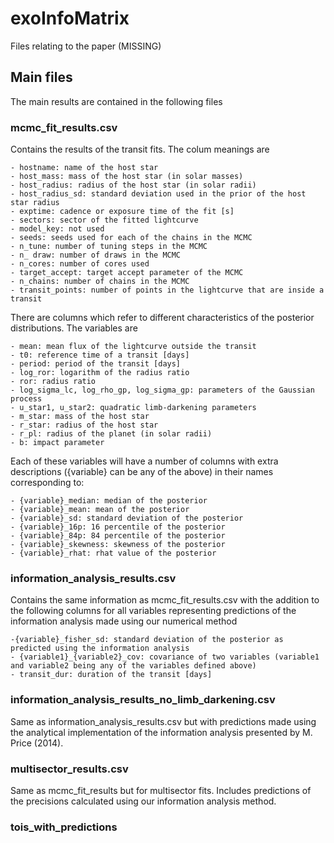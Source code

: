 # exoInfoMatrix

Files relating to the paper (MISSING)

## Main files

The main results are contained in the following files

### mcmc_fit_results.csv

Contains the results of the transit fits. The colum meanings are

```{style="max_height:100px"}
- hostname: name of the host star
- host_mass: mass of the host star (in solar masses)
- host_radius: radius of the host star (in solar radii)
- host_radius_sd: standard deviation used in the prior of the host star radius
- exptime: cadence or exposure time of the fit [s]
- sectors: sector of the fitted lightcurve
- model_key: not used
- seeds: seeds used for each of the chains in the MCMC
- n_tune: number of tuning steps in the MCMC
- n_ draw: number of draws in the MCMC
- n_cores: number of cores used
- target_accept: target accept parameter of the MCMC
- n_chains: number of chains in the MCMC
- transit_points: number of points in the lightcurve that are inside a transit
```
There are columns which refer to different characteristics of the posterior distributions. The variables are

```{style="max_height:100px"}
- mean: mean flux of the lightcurve outside the transit
- t0: reference time of a transit [days]
- period: period of the transit [days]
- log_ror: logarithm of the radius ratio
- ror: radius ratio
- log_sigma_lc, log_rho_gp, log_sigma_gp: parameters of the Gaussian process
- u_star1, u_star2: quadratic limb-darkening parameters
- m_star: mass of the host star
- r_star: radius of the host star
- r_pl: radius of the planet (in solar radii)
- b: impact parameter
```
Each of these variables will have a number of columns with extra descriptions ({variable} can be any of the above) in their names corresponding to:

```{style="max_height:100px"}
- {variable}_median: median of the posterior
- {variable}_mean: mean of the posterior
- {variable}_sd: standard deviation of the posterior
- {variable}_16p: 16 percentile of the posterior
- {variable}_84p: 84 percentile of the posterior
- {variable}_skewness: skewness of the posterior
- {variable}_rhat: rhat value of the posterior
```

### information_analysis_results.csv

Contains the same information as mcmc_fit_results.csv with the addition to the following columns for all variables representing predictions of the information analysis made using our numerical method

```{style="max_height:100px"}
-{variable}_fisher_sd: standard deviation of the posterior as predicted using the information analysis
- {variable1}_{variable2}_cov: covariance of two variables (variable1 and variable2 being any of the variables defined above)
- transit_dur: duration of the transit [days]
```

### information_analysis_results_no_limb_darkening.csv

Same as information_analysis_results.csv but with predictions made using the analytical implementation of the information analysis presented by M. Price (2014).

### multisector_results.csv

Same as mcmc_fit_results but for multisector fits. Includes predictions of the precisions calculated using our information analysis method.

### tois_with_predictions
